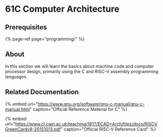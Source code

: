 # 61C Computer Architecture

## Prerequisites

{% page-ref page="programming/" %}

## About

In this section we will learn the basics about machine code and computer processor design, primarily using the C and RISC-V assembly programming languages.

## Related Documentation

{% embed url="https://www.gnu.org/software/gnu-c-manual/gnu-c-manual.html" caption="Official Reference Material for C" %}

{% embed url="https://www.cl.cam.ac.uk/teaching/1617/ECAD+Arch/files/docs/RISCVGreenCardv8-20151013.pdf" caption="Official RISC-V Reference Card" %}

